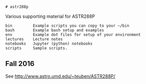     # astr288p
Various supporting material for ASTR288P

    bin         Example scripts you can copy to your ~/bin
    bash        Example bash setup and examples
    env         Example dot files for setup of your environment 
    lectures    Lecture notes
    notebooks   Jupyter (python) notebooks
    scripts     Sample scripts.

## Fall 2016
See http://www.astro.umd.edu/~teuben/ASTR288P/
